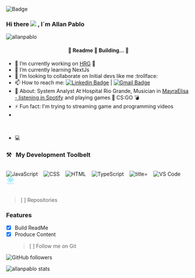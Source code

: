 
![Badge](https://img.shields.io/badge/Git-AllanPablo-%237159c1?style=for-the-badge&logo=ghost)

### Hi there <img src="https://raw.githubusercontent.com/kaueMarques/kaueMarques/master/hi.gif" width="30px"> , I`m Allan Pablo

<p align="left"> <img src="https://komarev.com/ghpvc/?username=allanpablo" alt="allanpablo" /> </p>
<h4 align="center"> 
	🚧  Readme 🚀 Building...  🚧
</h4>



- 🔭 I’m currently working on [HRG](https://www.hospitalriogrande.com.br) :hospital:
- 🌱 I’m currently learning NextJs
- 👯 I’m looking to collaborate on Initial devs like me :trollface:
- 📫 How to reach me: [![Linkedin Badge](https://img.shields.io/badge/-AllanPablo-blue?style=flat-square&logo=Linkedin&logoColor=white&link=https://www.linkedin.com/in/allan-pablo/)](https://www.linkedin.com/in/allan-pablo/)
  |
  [![Gmail Badge](https://img.shields.io/badge/-allanpablo@gmail.com-c14438?style=flat-square&logo=Gmail&logoColor=white&link=mailto:allanpablo@gmail.com)](mailto:allanpablo@gmail.com)
- 💬 About: System Analyst At Hospital Rio Grande, Musician in [MayraElisa - listening in Spotify](https://open.spotify.com/artist/07LLF7hYYqdV7DwgEDM3im?si=eHREEP4hSVS6SanwUfp6cw) and playing games :gun: CS:GO :bomb:
- ⚡ Fun fact: I'm trying to streaming game and programming videos
- 
<br/>



- :computer:
### ⚒&nbsp;&nbsp;&nbsp;My Development Toolbelt
<br><img alt="JavaScript" title="JavaScript" src="https://user-images.githubusercontent.com/1680157/87443764-4af82c80-c5cc-11ea-82c2-c368ee12cf6d.png" height="24">&nbsp;&nbsp;&nbsp;&nbsp;<img alt="CSS" title="CSS" src="https://user-images.githubusercontent.com/1680157/87443759-4a5f9600-c5cc-11ea-8ae0-715433c1f781.png" height="24">&nbsp;&nbsp;&nbsp;&nbsp;<img alt="HTML" title="HTML" src="https://user-images.githubusercontent.com/1680157/87443762-4af82c80-c5cc-11ea-85cf-57be0e83c169.png" height="24">&nbsp;&nbsp;&nbsp;&nbsp;<img alt="TypeScript" title="TypeScript" src="https://user-images.githubusercontent.com/1680157/87443766-4af82c80-c5cc-11ea-8a13-a651f150fa99.png" height="24">&nbsp;&nbsp;&nbsp;&nbsp;<img alt=" title=" title="Node.js" src="https://user-images.githubusercontent.com/1680157/87443758-4a5f9600-c5cc-11ea-8f63-92e126a1145b.png" height="24">&nbsp;&nbsp;&nbsp;&nbsp;<img alt="VS Code" title="VS Code" src="https://user-images.githubusercontent.com/1680157/87443751-492e6900-c5cc-11ea-9854-f82d4d921133.png" height="24">&nbsp;&nbsp;&nbsp;&nbsp;<img src="https://raw.githubusercontent.com/devicons/devicon/master/icons/react/react-original-wordmark.svg" alt="react" width="24" height="20"/><br><br>

> [ ] Repositories 

### Features

- [x] Build ReadMe
- [x] Produce Content
  > [ ] Follow me on Git

![GitHub followers](https://img.shields.io/github/followers/allanpablo?style=social)

<img src="https://github-readme-stats.vercel.app/api?username=allanpablo&show_icons=true" alt="allanpablo stats"/> 

<br/>

